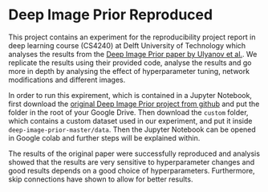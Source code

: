# Deep Image Prior Reproduced
This project contains an experiment for the reproducibility project report in deep learning course (CS4240) at Delft University of Technology which analyses the results from the [Deep Image Prior paper by Ulyanov et al.](https://dmitryulyanov.github.io/deep_image_prior). We replicate the results using their provided code, analyse the results and go more in depth by analysing the effect of hyperparameter tuning, network modifications and different images.

In order to run this expirement, which is contained in a Jupyter Notebook, first download the [original Deep Image Prior project from github](https://dmitryulyanov.github.io/deep_image_prior) and put the folder in the root of your Google Drive. Then download the `custom` folder, which contains a custom dataset used in our experiment, and put it inside `deep-image-prior-master/data`. Then the Jupyter Notebook can be opened in Google colab and further steps will be explained within.

The results of the original paper were successfully reproduced and analysis showed that the results are very sensitive to hyperparameter changes and good results depends on a good choice of hyperparameters. Furthermore, skip connections have shown to allow for better results.
